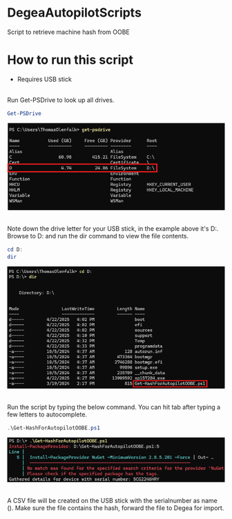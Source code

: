 # DegeaAutopilotScripts
Script to retrieve machine hash from OOBE

# How to run this script
- Requires USB stick

</br>
Run Get-PSDrive to look up all drives.
</br>

```powershell
Get-PSDrive
```
![alt text](https://github.com/Degea-AB/DegeaAutopilotScripts/blob/main/Images/get-psdrive.png "get-psdrive")

</br>
Note down the drive letter for your USB stick, in the example above it's D:. Browse to D: and run the dir command to view the file contents.
</br>

```powershell
cd D:
dir
```
![alt text](https://github.com/Degea-AB/DegeaAutopilotScripts/blob/main/Images/cd-and-dir.png "cd and dir")

</br>
Run the script by typing the below command. You can hit tab after typing a few letters to autocomplete.
</br>

```powershell
.\Get-HashForAutopilotOOBE.ps1
```

![alt text](https://github.com/Degea-AB/DegeaAutopilotScripts/blob/main/Images/runscript.png "run script")

</br>
A CSV file will be created on the USB stick with the serialnumber as name (<serialnumber.csv>). Make sure the file contains the hash, forward the file to Degea for import.
</br>
